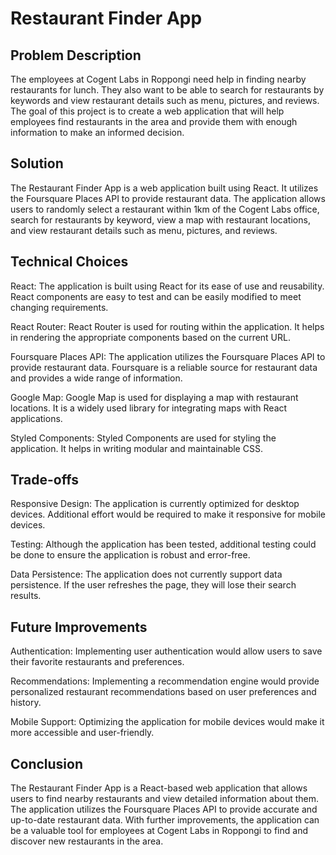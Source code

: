 # Restaurant Finder App

## Problem Description

The employees at Cogent Labs in Roppongi need help in finding nearby restaurants for lunch. They also want to be able to search for restaurants by keywords and view restaurant details such as menu, pictures, and reviews. The goal of this project is to create a web application that will help employees find restaurants in the area and provide them with enough information to make an informed decision.

## Solution

The Restaurant Finder App is a web application built using React. It utilizes the Foursquare Places API to provide restaurant data. The application allows users to randomly select a restaurant within 1km of the Cogent Labs office, search for restaurants by keyword, view a map with restaurant locations, and view restaurant details such as menu, pictures, and reviews.

## Technical Choices

React: The application is built using React for its ease of use and reusability. React components are easy to test and can be easily modified to meet changing requirements.

React Router: React Router is used for routing within the application. It helps in rendering the appropriate components based on the current URL.

Foursquare Places API: The application utilizes the Foursquare Places API to provide restaurant data. Foursquare is a reliable source for restaurant data and provides a wide range of information.

Google Map: Google Map is used for displaying a map with restaurant locations. It is a widely used library for integrating maps with React applications.

Styled Components: Styled Components are used for styling the application. It helps in writing modular and maintainable CSS.

## Trade-offs

Responsive Design: The application is currently optimized for desktop devices. Additional effort would be required to make it responsive for mobile devices.

Testing: Although the application has been tested, additional testing could be done to ensure the application is robust and error-free.

Data Persistence: The application does not currently support data persistence. If the user refreshes the page, they will lose their search results.

## Future Improvements

Authentication: Implementing user authentication would allow users to save their favorite restaurants and preferences.

Recommendations: Implementing a recommendation engine would provide personalized restaurant recommendations based on user preferences and history.

Mobile Support: Optimizing the application for mobile devices would make it more accessible and user-friendly.

## Conclusion

The Restaurant Finder App is a React-based web application that allows users to find nearby restaurants and view detailed information about them. The application utilizes the Foursquare Places API to provide accurate and up-to-date restaurant data. With further improvements, the application can be a valuable tool for employees at Cogent Labs in Roppongi to find and discover new restaurants in the area.
